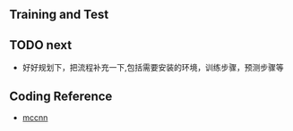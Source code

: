 ## Training and Test
## TODO next
+ 好好规划下，把流程补充一下,包括需要安装的环境，训练步骤，预测步骤等

## Coding Reference
+ [mccnn](https://github.com/jzbontar/mc-cnn)
